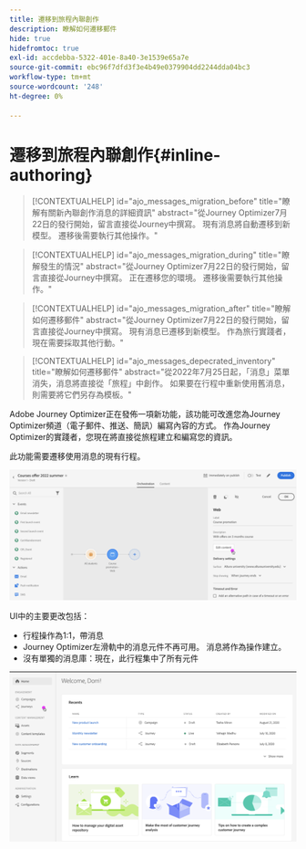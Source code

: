 ```yaml
---
title: 遷移到旅程內聯創作
description: 瞭解如何遷移郵件
hide: true
hidefromtoc: true
exl-id: accdebba-5322-401e-8a40-3e1539e65a7e
source-git-commit: ebc96f7dfd3f3e4b49e0379904dd2244dda04bc3
workflow-type: tm+mt
source-wordcount: '248'
ht-degree: 0%

---
```


# 遷移到旅程內聯創作{#inline-authoring}


>[!CONTEXTUALHELP]
>id="ajo_messages_migration_before"
>title="瞭解有關新內聯創作消息的詳細資訊"
>abstract="從Journey Optimizer7月22日的發行開始，留言直接從Journey中撰寫。 現有消息將自動遷移到新模型。 遷移後需要執行其他操作。"

>[!CONTEXTUALHELP]
>id="ajo_messages_migration_during"
>title="瞭解發生的情況"
>abstract="從Journey Optimizer7月22日的發行開始，留言直接從Journey中撰寫。 正在遷移您的環境。 遷移後需要執行其他操作。"


>[!CONTEXTUALHELP]
>id="ajo_messages_migration_after"
>title="瞭解如何遷移郵件"
>abstract="從Journey Optimizer7月22日的發行開始，留言直接從Journey中撰寫。 現有消息已遷移到新模型。 作為旅行實踐者，現在需要採取其他行動。"

>[!CONTEXTUALHELP]
>id="ajo_messages_depecrated_inventory"
>title="瞭解如何遷移郵件"
>abstract="從2022年7月25日起，「消息」菜單消失，消息將直接從「旅程」中創作。 如果要在行程中重新使用舊消息，則需要將它們另存為模板。"

Adobe Journey Optimizer正在發佈一項新功能，該功能可改進您為Journey Optimizer頻道（電子郵件、推送、簡訊）編寫內容的方式。 作為Journey Optimizer的實踐者，您現在將直接從旅程建立和編寫您的資訊。

此功能需要遷移使用消息的現有行程。

![](assets/inline-message.png)

UI中的主要更改包括：

* 行程操作為1:1，帶消息
* Journey Optimizer左滑軌中的消息元件不再可用。 消息將作為操作建立。
* 沒有單獨的消息庫：現在，此行程集中了所有元件

![](assets/updated-left-rail.png)
